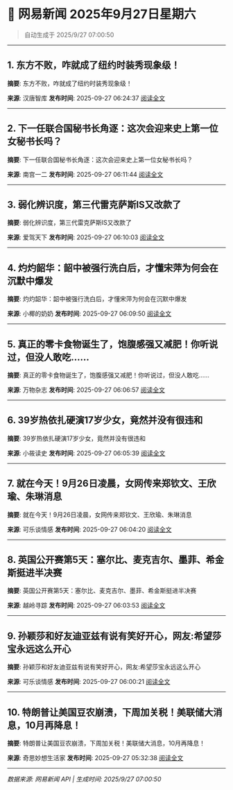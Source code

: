 # 📰 网易新闻 2025年9月27日星期六

> 自动生成于 2025/9/27 07:00:50

---

## 1. 东方不败，咋就成了纽约时装秀现象级！

**摘要**: 东方不败，咋就成了纽约时装秀现象级！

**来源**: 汉唐智库
**发布时间**: 2025-09-27 06:24:37
[阅读全文](https://m.163.com/news/article/KAEME2M40553CPG3.html)

---

## 2. 下一任联合国秘书长角逐：这次会迎来史上第一位女秘书长吗？

**摘要**: 下一任联合国秘书长角逐：这次会迎来史上第一位女秘书长吗？

**来源**: 南宫一二
**发布时间**: 2025-09-27 06:11:44
[阅读全文](https://m.163.com/news/article/KAELMC220556561T.html)

---

## 3. 弱化辨识度，第三代雷克萨斯IS又改款了

**摘要**: 弱化辨识度，第三代雷克萨斯IS又改款了

**来源**: 爱驾天下
**发布时间**: 2025-09-27 06:10:03
[阅读全文](https://m.163.com/news/article/KADBRTP30527Q652.html)

---

## 4. 灼灼韶华：韶中被强行洗白后，才懂宋萍为何会在沉默中爆发

**摘要**: 灼灼韶华：韶中被强行洗白后，才懂宋萍为何会在沉默中爆发

**来源**: 小椰的奶奶
**发布时间**: 2025-09-27 06:09:50
[阅读全文](https://m.163.com/news/article/KAELJ0IS0553TKE7.html)

---

## 5. 真正的零卡食物诞生了，饱腹感强又减肥！你听说过，但没人敢吃……

**摘要**: 真正的零卡食物诞生了，饱腹感强又减肥！你听说过，但没人敢吃……

**来源**: 万物杂志
**发布时间**: 2025-09-27 06:06:57
[阅读全文](https://m.163.com/news/article/KAELDMTL0526DQM7.html)

---

## 6. 39岁热依扎硬演17岁少女，竟然并没有很违和

**摘要**: 39岁热依扎硬演17岁少女，竟然并没有很违和

**来源**: 小莜读史
**发布时间**: 2025-09-27 06:05:39
[阅读全文](https://m.163.com/news/article/KAELAU8H05566E2R.html)

---

## 7. 就在今天！9月26日凌晨，女网传来郑钦文、王欣瑜、朱琳消息

**摘要**: 就在今天！9月26日凌晨，女网传来郑钦文、王欣瑜、朱琳消息

**来源**: 可乐谈情感
**发布时间**: 2025-09-27 06:04:20
[阅读全文](https://m.163.com/news/article/KAEL8U6B0553VGXP.html)

---

## 8. 英国公开赛第5天：塞尔比、麦克吉尔、墨菲、希金斯挺进半决赛

**摘要**: 英国公开赛第5天：塞尔比、麦克吉尔、墨菲、希金斯挺进半决赛

**来源**: 越岭寻踪
**发布时间**: 2025-09-27 06:03:53
[阅读全文](https://m.163.com/news/article/KAEL7FLA05567SBP.html)

---

## 9. 孙颖莎和好友迪亚兹有说有笑好开心，网友:希望莎宝永远这么开心

**摘要**: 孙颖莎和好友迪亚兹有说有笑好开心，网友:希望莎宝永远这么开心

**来源**: 可乐谈情感
**发布时间**: 2025-09-27 06:00:21
[阅读全文](https://m.163.com/news/article/KAEL1KMG0553VGXP.html)

---

## 10. 特朗普让美国豆农崩溃，下周加关税！美联储大消息，10月再降息！

**摘要**: 特朗普让美国豆农崩溃，下周加关税！美联储大消息，10月再降息！

**来源**: 奇思妙想生活家
**发布时间**: 2025-09-27 05:32:38
[阅读全文](https://m.163.com/news/article/KAEJESMQ05568E38.html)

---

*数据来源: 网易新闻 API | 生成时间: 2025/9/27 07:00:50*